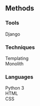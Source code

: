 ## Methods

### Tools
Django <br/>

### Techniques
Templating <br/>
Monolith <br/>

### Languages
Python 3 <br/>
HTML <br/>
CSS <br/>
